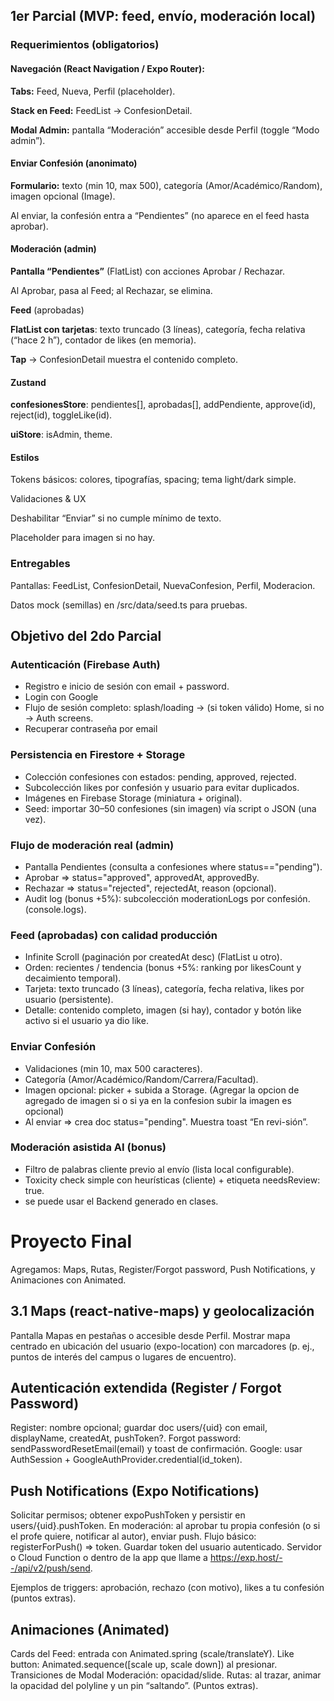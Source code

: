 ## 1er Parcial (MVP: feed, envío, moderación local)

### Requerimientos (obligatorios)

#### Navegación (React Navigation / Expo Router):

**Tabs:** Feed, Nueva, Perfil (placeholder).

**Stack en Feed:** FeedList → ConfesionDetail.

**Modal Admin:** pantalla “Moderación” accesible desde Perfil (toggle “Modo admin”).

#### Enviar Confesión (anonimato)

**Formulario:** texto (min 10, max 500), categoría (Amor/Académico/Random), imagen opcional (Image).

Al enviar, la confesión entra a “Pendientes” (no aparece en el feed hasta aprobar).

#### Moderación (admin)

**Pantalla “Pendientes”** (FlatList) con acciones Aprobar / Rechazar.

Al Aprobar, pasa al Feed; al Rechazar, se elimina.

**Feed** (aprobadas)

**FlatList con tarjetas**: texto truncado (3 líneas), categoría, fecha relativa (“hace 2 h”), contador de likes (en memoria).

**Tap** → ConfesionDetail muestra el contenido completo.

#### Zustand

**confesionesStore**: pendientes[], aprobadas[], addPendiente, approve(id), reject(id), toggleLike(id).

**uiStore**: isAdmin, theme.

#### Estilos

Tokens básicos: colores, tipografías, spacing; tema light/dark simple.

Validaciones & UX

Deshabilitar “Enviar” si no cumple mínimo de texto.

Placeholder para imagen si no hay.

### Entregables

Pantallas: FeedList, ConfesionDetail, NuevaConfesion, Perfil, Moderacion.

Datos mock (semillas) en /src/data/seed.ts para pruebas.

## Objetivo del 2do Parcial
### Autenticación (Firebase Auth)
- Registro e inicio de sesión con email + password.
- Login con Google
- Flujo de sesión completo: splash/loading → (si token válido) Home, si no → Auth screens.
- Recuperar contraseña por email

### Persistencia en Firestore + Storage

- Colección confesiones con estados: pending, approved, rejected.
- Subcolección likes por confesión y usuario para evitar duplicados.
- Imágenes en Firebase Storage (miniatura + original).
- Seed: importar 30–50 confesiones (sin imagen) vía script o JSON (una vez).

### Flujo de moderación real (admin)

- Pantalla Pendientes (consulta a confesiones where status=="pending").
- Aprobar ⇒ status="approved", approvedAt, approvedBy.
- Rechazar ⇒ status="rejected", rejectedAt, reason (opcional).
- Audit log (bonus +5%): subcolección moderationLogs por confesión. (console.logs).

### Feed (aprobadas) con calidad producción

- Infinite Scroll (paginación por createdAt desc) (FlatList u otro).
- Orden: recientes / tendencia (bonus +5%: ranking por likesCount y decaimiento temporal).
- Tarjeta: texto truncado (3 líneas), categoría, fecha relativa, likes por usuario (persistente).
- Detalle: contenido completo, imagen (si hay), contador y botón like activo si el usuario ya dio like.
###  Enviar Confesión

- Validaciones (min 10, max 500 caracteres).
- Categoría (Amor/Académico/Random/Carrera/Facultad).
- Imagen opcional: picker + subida a Storage. (Agregar la opcion de agregado de imagen si o si ya en la confesion subir la imagen es opcional)
- Al enviar ⇒ crea doc status="pending". Muestra toast “En revi-sión”.
### Moderación asistida AI (bonus)

- Filtro de palabras cliente previo al envío (lista local configurable).
- Toxicity check simple con heurísticas (cliente) + etiqueta needsReview: true.
- se puede usar el Backend generado en clases. 


# Proyecto Final 
Agregamos: Maps, Rutas, Register/Forgot password, Push Notifications, y Animaciones con Animated.

## 3.1 Maps (react-native-maps) y geolocalización

Pantalla Mapas en pestañas o accesible desde Perfil.
Mostrar mapa centrado en ubicación del usuario (expo-location) con marcadores (p. ej., puntos de interés del campus o lugares de encuentro).
## Autenticación extendida (Register / Forgot Password)

Register: nombre opcional; guardar doc users/{uid} con email, displayName, createdAt, pushToken?.
Forgot password: sendPasswordResetEmail(email) y toast de confirmación.
Google: usar AuthSession + GoogleAuthProvider.credential(id_token).

## Push Notifications (Expo Notifications)

Solicitar permisos; obtener expoPushToken y persistir en users/{uid}.pushToken.
En moderación: al aprobar tu propia confesión (o si el profe quiere, notificar al autor), enviar push.
Flujo básico:
registerForPush() ⇒ token.
Guardar token del usuario autenticado.
Servidor o Cloud Function o dentro de la app que llame a https://exp.host/--/api/v2/push/send.

Ejemplos de triggers: aprobación, rechazo (con motivo), likes a tu confesión (puntos extras).

## Animaciones (Animated)

Cards del Feed: entrada con Animated.spring (scale/translateY).
Like button: Animated.sequence([scale up, scale down]) al presionar.
Transiciones de Modal Moderación: opacidad/slide.
Rutas: al trazar, animar la opacidad del polyline y un pin “saltando”. (Puntos extras).

